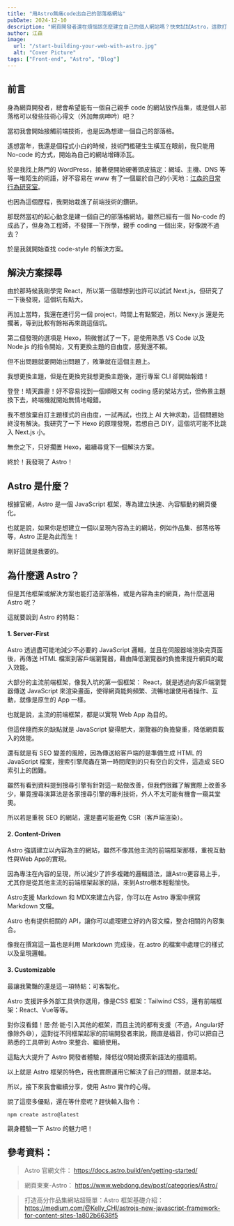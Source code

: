 ```yaml
---
title: "用Astro無痛code出自己的部落格網站"
pubDate: 2024-12-10
description: "網頁開發者還在煩惱該怎麼建立自己的個人網站嗎？快來試試Astro，這款打造個人部落格／作品集的神器吧！"
author: 江森
image:
  url: "/start-building-your-web-with-astro.jpg"
  alt: "Cover Picture"
tags: ["Front-end", "Astro", "Blog"]
---
```


## 前言

身為網頁開發者，總會希望能有一個自己親手 code 的網站放作品集，或是個人部落格可以發些技術心得文（外加無病呻吟）吧？

當初我會開始接觸前端技術，也是因為想建一個自己的部落格。

遙想當年，我還是個程式小白的時候，技術門檻硬生生橫亙在眼前，我只能用 No-code 的方式，開始為自己的網站增磚添瓦。

於是我找上熱門的 WordPress，接著便開始硬著頭皮搞定：網域、主機、DNS 等等一堆陌生的術語，好不容易在 www 有了一個屬於自己的小天地：[江森的日常行為研究室](https://johnsontseng.com/)。

也因為這個歷程，我開始栽進了前端技術的鑽研。

那既然當初的起心動念是建一個自己的部落格網站，雖然已經有一個 No-code 的成品了，但身為工程師，不發揮一下所學，親手 coding 一個出來，好像說不過去？

於是我就開始查找 code-style 的解決方案。

## 解決方案探尋

由於那時候我剛學完 React，所以第一個聯想到也許可以試試 Next.js，但研究了一下後發現，這個坑有點大。

再加上當時，我還在進行另一個 project，時間上有點緊迫，所以 Nexy.js 還是先擱著，等到比較有餘裕再來跳這個坑。

第二個發現的選項是 Hexo，稍微嘗試了一下，是使用熟悉 VS Code 以及 Node.js 的指令開始，又有更換主題的自由度，感覺還不賴。

但不出問題就要開始出問題了，敗筆就在這個主題上。

我想更換主題，但是在更換完我想更換主題後，運行專案 CLI 卻開始報錯！

登登！晴天霹靂！好不容易找到一個順眼又有 coding 感的架站方式，但佈景主題換下去，終端機就開始無情地報錯。

我不想放棄自訂主題樣式的自由度，一試再試，也找上 AI 大神求助，這個問題始終沒有解決。我研究了一下 Hexo 的原理發現，若想自己 DIY，這個坑可能不比跳入 Next.js 小。

無奈之下，只好擱置 Hexo，繼續尋覓下一個解決方案。

終於！我發現了 Astro！

## Astro 是什麼？

根據官網，Astro 是一個 JavaScript 框架，專為建立快速、內容驅動的網頁優化。

也就是說，如果你是想建立一個以呈現內容為主的網站，例如作品集、部落格等等，Astro 正是為此而生！

剛好這就是我要的。

## 為什麼選 Astro？

但是其他框架或解決方案也能打造部落格，或是內容為主的網頁，為什麼選用 Astro 呢？

這就要說到 Astro 的特點：

#### 1. Server-First

Astro 透過盡可能地減少不必要的 JavaScript 邏輯，並且在伺服器端渲染完頁面後，再傳送 HTML 檔案到客戶端瀏覽器，藉由降低瀏覽器的負擔來提升網頁的載入效能。

大部分的主流前端框架，像我入坑的第一個框架： React，就是透過向客戶端瀏覽器傳送 JavaScript 來渲染畫面，使得網頁能夠頻繁、流暢地讓使用者操作、互動，就像是原生的 App 一樣。

也就是說，主流的前端框架，都是以實現 Web App 為目的。

但這伴隨而來的缺點就是 JavaScript 變得肥大，瀏覽器的負擔變重，降低網頁載入的效能。

還有就是有 SEO 變差的風險，因為傳送給客戶端的是準備生成 HTML 的 JavaScript 檔案，搜索引擎爬蟲在第一時間爬到的只有空白的文件，這造成 SEO 索引上的困難。

雖然有看到資料提到搜尋引擎有針對這一點做改善，但我們很難了解實際上改善多少，畢竟搜尋演算法是各家搜尋引擎的專利技術，外人不太可能有機會一窺其堂奧。

所以若是重視 SEO 的網站，還是盡可能避免 CSR（客戶端渲染）。

#### 2. Content-Driven

Astro 強調建立以內容為主的網站，雖然不像其他主流的前端框架那樣，重視互動性與Web App的實現。

因為專注在內容的呈現，所以減少了許多複雜的邏輯語法，讓Astro更容易上手，尤其你是從其他主流的前端框架起家的話，來到Astro根本輕鬆愉快。

Astro支援 Markdown 和 MDX來建立內容，你可以在 Astro 專案中撰寫 Markdown 文檔。

Astro 也有提供相關的 API，讓你可以處理建立好的內容文檔，整合相關的內容集合。

像我在撰寫這一篇也是利用 Markdown 完成後，在.astro 的檔案中處理它的樣式以及呈現邏輯。

#### 3. Customizable

最讓我驚豔的還是這一項特點：可客製化。

Astro 支援許多外部工具供你選用，像是CSS 框架：Tailwind CSS，還有前端框架：React、Vue等等。

對你沒看錯！居·然·能·引入其他的框架，而且主流的都有支援（不過，Angular好像除外😅），這對從不同框架起家的前端開發者來說，簡直是福音，你可以把自己熟悉的工具帶到 Astro 來整合、繼續使用。

這點大大提升了 Astro 開發者體驗，降低從0開始摸索新語法的撞牆期。

以上就是 Astro 框架的特色，我也實際運用它解決了自己的問題，就是本站。

所以，接下來我會繼續分享，使用 Astro 實作的心得。

說了這麼多優點，還在等什麼呢？趕快輸入指令：

```
npm create astro@latest
```

親身體驗一下 Astro 的魅力吧！

## 參考資料：

> Astro 官網文件：
> https://docs.astro.build/en/getting-started/

> 網頁東東-Astro：
> https://www.webdong.dev/post/categories/Astro/

> 打造高分作品集網站超簡單：Astro 框架基礎介紹：
> https://medium.com/@Kelly_CHI/astrojs-new-javascript-framework-for-content-sites-1a802b6638f5
